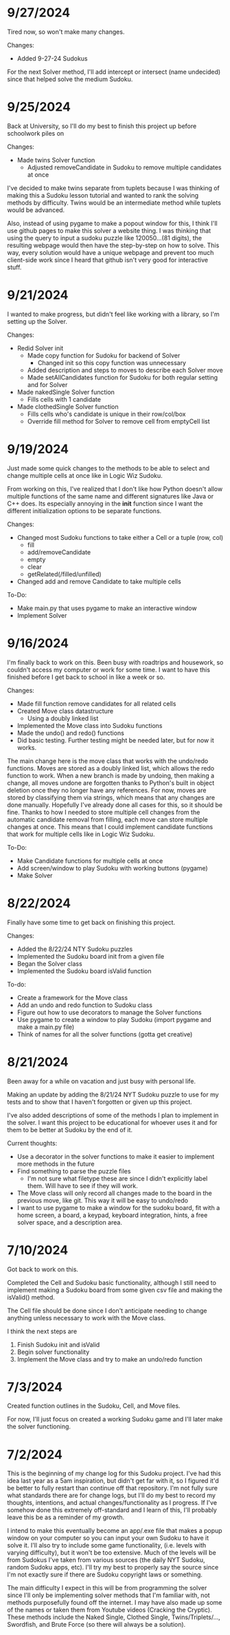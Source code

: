 # 9/27/2024

Tired now, so won't make many changes.

Changes:

* Added 9-27-24 Sudokus

For the next Solver method, I'll add intercept or intersect (name undecided) since that helped solve the medium Sudoku.

# 9/25/2024

Back at University, so I'll do my best to finish this project up before schoolwork piles on

Changes:

* Made twins Solver function
    * Adjusted removeCandidate in Sudoku to remove multiple candidates at once

I've decided to make twins separate from tuplets because I was thinking of making this a Sudoku lesson tutorial and wanted to rank the solving methods by difficulty. Twins would be an intermediate method while tuplets would be advanced. 

Also, instead of using pygame to make a popout window for this, I think I'll use github pages to make this solver a website thing. I was thinking that using the query to input a sudoku puzzle like 120050...(81 digits), the resulting webpage would then have the step-by-step on how to solve. This way, every solution would have a unique webpage and prevent too much client-side work since I heard that github isn't very good for interactive stuff.

# 9/21/2024

I wanted to make progress, but didn't feel like working with a library, so I'm setting up the Solver.

Changes:

* Redid Solver init
    * Made copy function for Sudoku for backend of Solver
        * Changed init so this copy function was unnecessary
    * Added description and steps to moves to describe each Solver move
    * Made setAllCandidates function for Sudoku for both regular setting and for Solver
* Made nakedSingle Solver function
    * Fills cells with 1 candidate
* Made clothedSingle Solver function
    * Fills cells who's candidate is unique in their row/col/box
    * Override fill method for Solver to remove cell from emptyCell list

# 9/19/2024

Just made some quick changes to the methods to be able to select and change multiple cells at once like in Logic Wiz Sudoku.

From working on this, I've realized that I don't like how Python doesn't allow multiple functions of the same name and different signatures like Java or C++ does. Its especially annoying in the __init__ function since I want the different initialization options to be separate functions.

Changes:

* Changed most Sudoku functions to take either a Cell or a tuple (row, col)
    * fill
    * add/removeCandidate
    * empty
    * clear
    * getRelated(/filled/unfilled)
* Changed add and remove Candidate to take multiple cells

To-Do:

* Make main.py that uses pygame to make an interactive window
* Implement Solver

# 9/16/2024

I'm finally back to work on this. Been busy with roadtrips and housework, so couldn't access my computer or work for some time. I want to have this finished before I get back to school in like a week or so.

Changes:

* Made fill function remove candidates for all related cells
* Created Move class datastructure
    * Using a doubly linked list
* Implemented the Move class into Sudoku functions
* Made the undo() and redo() functions
* Did basic testing. Further testing might be needed later, but for now it works.

The main change here is the move class that works with the undo/redo functions. Moves are stored as a doubly linked list, which allows the redo function to work. When a new branch is made by undoing, then making a change, all moves undone are forgotten thanks to Python's built in object deletion once they no longer have any references. For now, moves are stored by classifying them via strings, which means that any changes are done manually. Hopefully I've already done all cases for this, so it should be fine. Thanks to how I needed to store multiple cell changes from the automatic candidate removal from filling, each move can store multiple changes at once. This means that I could implement candidate functions that work for multiple cells like in Logic Wiz Sudoku.

To-Do:

* Make Candidate functions for multiple cells at once
* Add screen/window to play Sudoku with working buttons (pygame)
* Make Solver

# 8/22/2024

Finally have some time to get back on finishing this project.

Changes:

* Added the 8/22/24 NTY Sudoku puzzles
* Implemented the Sudoku board init from a given file
* Began the Solver class
* Implemented the Sudoku board isValid function

To-do:

* Create a framework for the Move class
* Add an undo and redo function to Sudoku class
* Figure out how to use decorators to manage the Solver functions
* Use pygame to create a window to play Sudoku (import pygame and make a main.py file)
* Think of names for all the solver functions (gotta get creative)

# 8/21/2024

Been away for a while on vacation and just busy with personal life.

Making an update by adding the 8/21/24 NYT Sudoku puzzle to use for my tests and to show that I haven't forgotten or given up this project.

I've also added descriptions of some of the methods I plan to implement in the solver. I want this project to be educational for whoever uses it and for them to be better at Sudoku by the end of it.

Current thoughts:

* Use a decorator in the solver functions to make it easier to implement more methods in the future
* Find something to parse the puzzle files
    * I'm not sure what filetype these are since I didn't explicitly label them. Will have to see if they will work.
* The Move class will only record all changes made to the board in the previous move, like git. This way it will be easy to undo/redo
* I want to use pygame to make a window for the sudoku board, fit with a home screen, a board, a keypad, keyboard integration, hints, a free solver space, and a description area.

# 7/10/2024

Got back to work on this. 

Completed the Cell and Sudoku basic functionality, although I still need to implement making a Sudoku board from some given csv file and making the isValid() method.

The Cell file should be done since I don't anticipate needing to change anything unless necessary to work with the Move class.

I think the next steps are

1. Finish Sudoku init and isValid
2. Begin solver functionality
3. Implement the Move class and try to make an undo/redo function

# 7/3/2024

Created function outlines in the Sudoku, Cell, and Move files.

For now, I'll just focus on created a working Sudoku game and I'll later make the solver functioning.

# 7/2/2024

This is the beginning of my change log for this Sudoku project. I've had this idea last year as a 5am inspiration, but didn't get far with it, so I figured it'd be better to fully restart than continue off that repository. I'm not fully sure what standards there are for change logs, but I'll do my best to record my thoughts, intentions, and actual changes/functionality as I progress. If I've somehow done this extremely off-standard and I learn of this, I'll probably leave this be as a reminder of my growth.

I intend to make this eventually become an app/.exe file that makes a popup window on your computer so you can input your own Sudoku to have it solve it. I'll also try to include some game functionality, (i.e. levels with varying difficulty), but it won't be too extensive. Much of the levels will be from Sudokus I've taken from various sources (the daily NYT Sudoku, random Sudoku apps, etc). I'll try my best to properly say the source since I'm not exactly sure if there are Sudoku copyright laws or something. 

The main difficulty I expect in this will be from programming the solver since I'll only be implementing solver methods that I'm familiar with, not methods purposefully found off the internet. I may have also made up some of the names or taken them from Youtube videos (Cracking the Cryptic). These methods include the Naked Single, Clothed Single, Twins/Triplets/..., Swordfish, and Brute Force (so there will always be a solution).